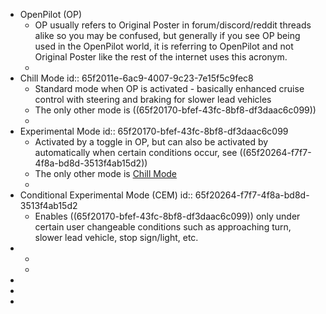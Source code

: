 - OpenPilot (OP)
	- OP usually refers to Original Poster in forum/discord/reddit threads alike so you may be confused, but generally if you see OP being used in the OpenPilot world, it is referring to OpenPilot and not Original Poster like the rest of the internet uses this acronym.
	-
- Chill Mode
  id:: 65f2011e-6ac9-4007-9c23-7e15f5c9fec8
	- Standard mode when OP is activated - basically enhanced cruise control with steering and braking for slower lead vehicles
	- The only other mode is ((65f20170-bfef-43fc-8bf8-df3daac6c099))
	-
- Experimental Mode
  id:: 65f20170-bfef-43fc-8bf8-df3daac6c099
	- Activated by a toggle in OP, but can also be activated by automatically when certain conditions occur, see ((65f20264-f7f7-4f8a-bd8d-3513f4ab15d2))
	- The only other mode is [Chill Mode](logseq://graph/graph?block-id=65f2011e-6ac9-4007-9c23-7e15f5c9fec8)
	-
- Conditional Experimental Mode (CEM)
  id:: 65f20264-f7f7-4f8a-bd8d-3513f4ab15d2
	- Enables ((65f20170-bfef-43fc-8bf8-df3daac6c099)) only under certain user changeable conditions such as approaching turn, slower lead vehicle, stop sign/light, etc.
-
	-
	-
-
-
-